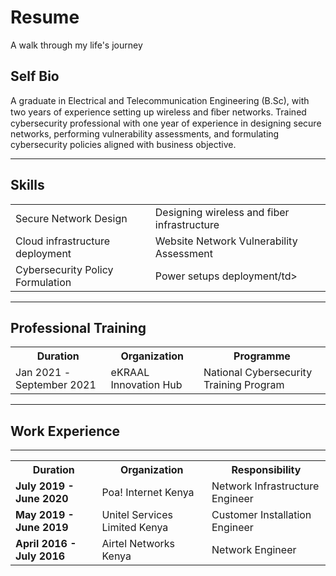 # Resume
A walk through my life's journey
<h2>Self Bio</h2>
  <p>
    A graduate in Electrical and Telecommunication Engineering (B.Sc), with two years of experience setting up wireless and ﬁber networks. Trained cybersecurity         professional with one year of experience in designing secure networks, performing vulnerability assessments, and formulating cybersecurity policies aligned with     business objective.
  <p>
  <hr>
  
 <h2>Skills</h2> 
  <table>
    <tr>
      <td>Secure Network Design</td>
      <td>Designing wireless and fiber infrastructure</td>
    </tr>
    <tr>
      <td>Cloud infrastructure deployment</td>
      <td>Website Network Vulnerability Assessment</td>
    </tr>
    <tr>
      <td>Cybersecurity Policy Formulation </td>
      <td>Power setups deployment/td>
    </tr>
  </table>
  <hr>
  
 <h2>Professional Training</h2>
 <table>
    <tr>
      <th>Duration</th>
      <th>Organization</th>
      <th>Programme</th>
    </tr>
    <tr>
      <td>Jan 2021 -September 2021</td>
      <td>eKRAAL Innovation Hub</td>
      <td>National Cybersecurity Training Program</td>
    </tr>
  </table>
    <hr>
 <h2>Work Experience</h2>
 <table>
    <tr>
      <th>Duration</th>
      <th>Organization</th>
      <th>Responsibility</th>
    </tr>
    <tr>
      <td><b>July 2019 - June 2020</b></td>
      <td>Poa! Internet Kenya</td>
      <td>Network Infrastructure Engineer</td>
    </tr>
    <tr>
      <td><b>May 2019 - June 2019</b></td>
      <td>Unitel Services Limited Kenya</td>
      <td>Customer Installation Engineer</td>
    </tr>
    <tr>
      <td><b>April 2016 - July 2016</b></td>
      <td>Airtel Networks Kenya</td>
      <td>Network Engineer</td>
    </tr>
    <hr>

